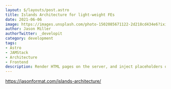 ```yaml
---
layout: $/layouts/post.astro
title: Islands Architecture for light-weight FEs
date: 2021-06-06
image: https://images.unsplash.com/photo-1502085671122-2d218cd434e6?ixid=MnwxMjA3fDB8MHxwaG90by1wYWdlfHx8fGVufDB8fHx8&ixlib=rb-1.2.1&auto=format&fit=crop&w=1698&q=80
author: Jason Miller
authorTwitter: _developit
category: development
tags:
- Astro
- JAMStack
- Architecture
- Frontend
description: Render HTML pages on the server, and inject placeholders or slots around highly dynamic regions.
---
```


https://jasonformat.com/islands-architecture/
